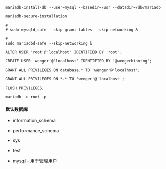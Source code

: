 
```shell
mariadb-install-db --user=mysql --basedir=/usr --datadir=/db/mariadb
```

```shell
mariadb-secure-installation
```


```shell
#
# sudo mysqld_safe --skip-grant-tables --skip-networking &

#
sudo mariadbd-safe --skip-networking &
```

```mariadb
ALTER USER 'root'@'localhost' IDENTIFIED BY 'root';
```

```mariadb
CREATE USER 'wenger'@'localhost' IDENTIFIED BY '@wengerbinning';

GRANT ALL PRIVILEGES ON database.* TO 'wenger'@'localhost';

GRANT ALL PRIVILEGES ON *.* TO 'wenger'@'localhost';

FLUSH PRIVILEGES;
```

```shell
mariadb -u root -p
```


#### 默认数据库

* information_schema

* performance_schema
* sys
* test
* mysql - 用于管理用户